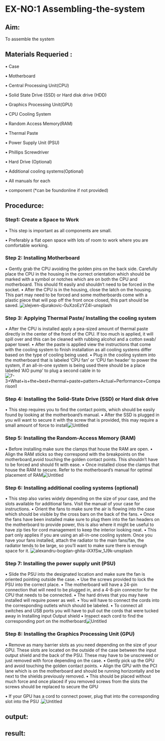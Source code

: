 # EX-NO:1 Assembling-the-system
## Aim:
   To assemble the system 
## Materials Requeried :
 • Case
 
 • Motherboard
 
 • Central Processing Unit(CPU)
 
 • Solid State Drive (SSD) or Hard disk drive (HDD)
 
 • Graphics Processing Unit(GPU)
 
 • CPU Cooling System
 
 • Random Access Memory(RAM)
 
 • Thermal Paste
 
 • Power Supply Unit (PSU)
 
 • Phillips Screwdriver
 
 • Hard Drive (Optional)
 
 • Additional cooling systems(Optional)
 
 • All manuals for each
 
 
 • component (*can be foundonline if not provided)
 
## Procedurce:
   
### Step1: Create a Space to Work
  • This step is important as all components are small.
  
  • Preferably a flat open space with lots of room to work where you are comfortable working.
### Step 2: Installing Motherboard

  • Gently grab the CPU avoiding the golden pins on the back side. Carefully place the CPU in the housing in the correct orientation which should be marked with a symbol or notches which are on both the CPU and motherboard. This should fit easily and shouldn’t need to be forced in the socket.
  • After the CPU is in the housing, close the latch on the housing. This part may need to be forced and some motherboards come with a plastic piece that will pop off the front once closed, this part should be saved.
 ![slejven-djurakovic-0uXzoEzYZ4I-unsplash](https://github.com/praveenst13/Assembling-the-system/assets/118787793/e62bc316-966b-491d-9687-25780a7bbc82)
### Step 3: Applying Thermal Paste/ Installing the cooling system
   • After the CPU is installed apply a pea-sized amount of thermal paste directly in the center of the front of the CPU. If too much is applied, it will spill over and this can be cleaned with rubbing alcohol and a cotton swab/ paper towel.
   • After the paste is applied view the instructions that come with the cooling system to finish installation as all cooling systems differ based on the type of cooling being used.
   • Plug in the cooling system into the motherboard that is labeled ‘CPU fan’ or ‘CPU fan header’ to power the system, if an all-in-one system is being used there should be a place labeled ‘AIO pump’ to plug a second cable in to
 ![7-3+What+is+the+best+thermal+paste+pattern+Actual+Performance+Comparison1](https://github.com/praveenst13/Assembling-the-system/assets/118787793/751a41be-5fbe-4887-a0d2-bb2f840c02de)

### Step 4: Installing the Solid-State Drive (SSD) or Hard disk drive
   • This step requires you to find the contact points, which should be easily found by looking at the motherboard’s manual.
   • After the SSD is plugged in you will want to secure it with the screw that is provided, this may require a small amount of force to install![Untitled](https://github.com/praveenst13/Assembling-the-system/assets/118787793/91d33ef9-a690-41a3-988a-650bddc7d940)

   
### Step 5: Installing the Random-Access Memory (RAM)
   • Before installing make sure the clamps that house the RAM are open.
   • Align the RAM sticks so they correspond with the breakpoints on the motherboard,avoid touching the golden contact points. This shouldn’t have to be forced and should fit with ease.
   • Once installed close the clamps that house the RAM to secure. Refer to the motherboard’s manual for optimal placement of RAM![Untitled](https://github.com/praveenst13/Assembling-the-system/assets/118787793/78b4b85d-7378-47b4-86c2-061860b55a94)

### Step 6: Installing additional cooling systems (optional)
   • This step also varies widely depending on the size of your case, and the slots available for additional fans. Visit the manual of your case for instructions.
   • Orient the fans to make sure the air is flowing into the case which should be visible by the cross bars on the back of the fans.
   • Once the fans have been installed make sure to plug them into the fan headers on the motherboard to provide power, this is also where it might be useful to have zip ties for cord management to keep the interior looking neat.
   • This part only applies if you are using an all-in-one cooling system. Once you have your fans installed, attach the radiator to the main fans/fan, the radiator tends to be large, so you’ll want to make sure there is enough space for it.
      ![alexandru-bogdan-ghita-iXXfSw_1J9k-unsplash](https://github.com/praveenst13/Assembling-the-system/assets/118787793/7eb5f9b0-cbc4-4b22-b29d-7a92660cd8fe)
### Step 7: Installing the power supply unit (PSU)
   • Slide the PSU into the designated location and make sure the fan is oriented pointing outside the case.
   • Use the screws provided to lock the PSU into the correct place.
   • The motherboard will have a 24-pin connection that will need to be plugged in, and a 4-8-pin connector for the CPU that needs to be connected.
   • The hard drives that you may have installed will require power as well.
   • You will have to connect the cords into the corresponding outlets which should be labeled.
   • To connect all switches and USB ports you will have to pull out the cords that were tucked away in Installing input Output shield 
   • Inspect each cord to find the corresponding port on the motherboard![Untitled](https://github.com/praveenst13/Assembling-the-system/assets/118787793/ef5cb6d1-93ba-4224-8565-fd7a6ddeddf5)

### Step 8: Installing the Graphics Processing Unit (GPU)
   • Remove as many barrier slots as you need depending on the size of your GPU. These slots are located on the outside of the case between the input output shield and the back of the PSU. These may have to be unscrewed or just removed with force depending on the case.
   • Gently pick up the GPU and avoid touching the golden contact points.
   • Align the GPU with the PCI lane which is on the motherboard and should be running horizontally and be next to the shields previously removed.
   • This should be placed without much force and once placed if you removed screws from the slots the screws should be replaced to secure the GPU

   • If your GPU has a cord to connect power, plug that into the corresponding slot into the PSU
   .![Untitled](https://github.com/praveenst13/Assembling-the-system/assets/118787793/a8302f36-bd18-4174-9e60-46f251948a00)
## output:
## result:
